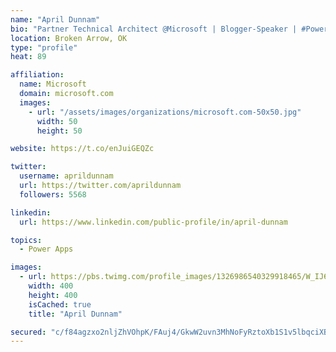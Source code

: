 ```yaml
---
name: "April Dunnam"
bio: "Partner Technical Architect @Microsoft | Blogger-Speaker | #PowerApps, #PowerAutomate, #Office365, #SharePoint | #WIT | #Karaoke Queen"
location: Broken Arrow, OK
type: "profile"
heat: 89

affiliation:
  name: Microsoft
  domain: microsoft.com
  images:
    - url: "/assets/images/organizations/microsoft.com-50x50.jpg"
      width: 50
      height: 50

website: https://t.co/enJuiGEQZc

twitter:
  username: aprildunnam
  url: https://twitter.com/aprildunnam
  followers: 5568

linkedin:
  url: https://www.linkedin.com/public-profile/in/april-dunnam

topics:
  - Power Apps

images:
  - url: https://pbs.twimg.com/profile_images/1326986540329918465/W_IJ6Ih2_400x400.jpg
    width: 400
    height: 400
    isCached: true
    title: "April Dunnam"

secured: "c/f84agzxo2nljZhVOhpK/FAuj4/GkwW2uvn3MhNoFyRztoXb1S1v5lbqciXBXKGCA3Tc47o9IXbIKTP+oTti1xSn68tlTt3aM1OIdes1xatTXdyNRgjwp5RhETyklxHMgePH393aCsv2zoz07XihOsM1d1QGbYs6gyouxck7/gMzz291tRUNTL9VQTwUmFL2WUTx0ajTN2m4g0sbtpLl8WSWKbV2Fy8jCL7+Sd5eAsdFH4tfVqLiJKkRHnO4bTMsjyepaXTrbH9C6bJArbj7Bp/yIFlml/pETaUfniExWaLl2vBP7hcs8yMz30JPuW5jgfOkgmeHNfzvwpWqqFmSaM44gnlRWZjUn9/vESP691UelQhmhte8o5x0/x4+fIzZ+uQPzgfrr6kDODbQtuaIYiKqRfYR3R4Rq51WGToF+o=;I8eSgQTzK81H9DjfX2QlKw=="
---
```


